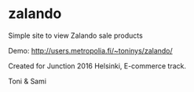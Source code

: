 # zalando

Simple site to view Zalando sale products

Demo: http://users.metropolia.fi/~toninys/zalando/

Created for Junction 2016 Helsinki, E-commerce track.


Toni & Sami
